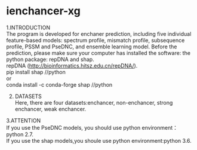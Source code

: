 # ienchancer-xg
1.INTRODUCTION  
The program is developed for enchaner prediction, including five individual feature-based models: spectrum profile, mismatch profile, subsequence profile, PSSM and PseDNC, and ensemble learning model. Before the prediction, please make sure your computer has installed the software: the python package: repDNA and shap.  
repDNA (http://bioinformatics.hitsz.edu.cn/repDNA/).  
pip install shap //python  
or  
conda install -c conda-forge shap //python

2. DATASETS  
Here, there are four datasets:enchancer, non-enchancer, strong enchancer, weak enchancer.  

3.ATTENTION  
If you use the PseDNC models, you should use python environment：python 2.7.  
If you use the shap models,you shoule use python environment:python 3.6.  
